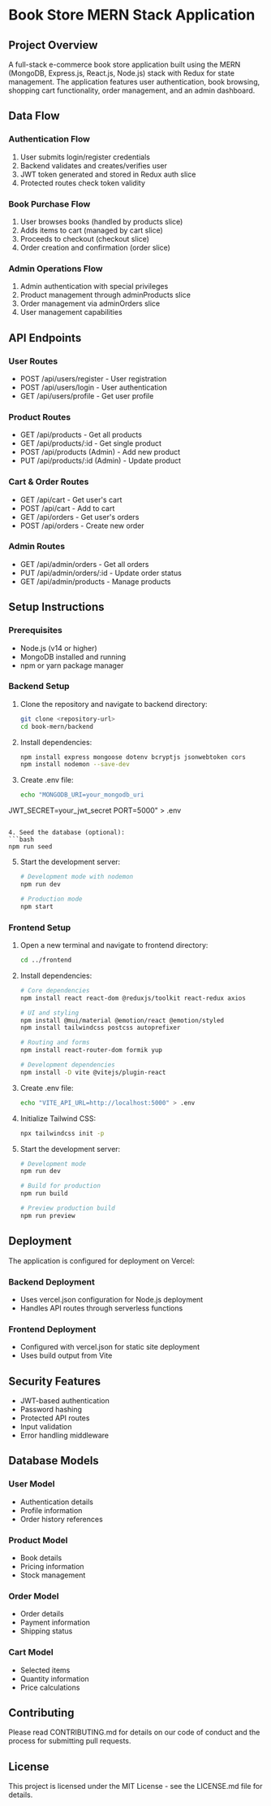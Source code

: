 # Book Store MERN Stack Application

## Project Overview
A full-stack e-commerce book store application built using the MERN (MongoDB, Express.js, React.js, Node.js) stack with Redux for state management. The application features user authentication, book browsing, shopping cart functionality, order management, and an admin dashboard.

## Data Flow

### Authentication Flow
1. User submits login/register credentials
2. Backend validates and creates/verifies user
3. JWT token generated and stored in Redux auth slice
4. Protected routes check token validity

### Book Purchase Flow
1. User browses books (handled by products slice)
2. Adds items to cart (managed by cart slice)
3. Proceeds to checkout (checkout slice)
4. Order creation and confirmation (order slice)

### Admin Operations Flow
1. Admin authentication with special privileges
2. Product management through adminProducts slice
3. Order management via adminOrders slice
4. User management capabilities

## API Endpoints

### User Routes
- POST /api/users/register - User registration
- POST /api/users/login - User authentication
- GET /api/users/profile - Get user profile

### Product Routes
- GET /api/products - Get all products
- GET /api/products/:id - Get single product
- POST /api/products (Admin) - Add new product
- PUT /api/products/:id (Admin) - Update product

### Cart & Order Routes
- GET /api/cart - Get user's cart
- POST /api/cart - Add to cart
- GET /api/orders - Get user's orders
- POST /api/orders - Create new order

### Admin Routes
- GET /api/admin/orders - Get all orders
- PUT /api/admin/orders/:id - Update order status
- GET /api/admin/products - Manage products

## Setup Instructions

### Prerequisites
- Node.js (v14 or higher)
- MongoDB installed and running
- npm or yarn package manager

### Backend Setup
1. Clone the repository and navigate to backend directory:
   ```bash
   git clone <repository-url>
   cd book-mern/backend
   ```

2. Install dependencies:
   ```bash
   npm install express mongoose dotenv bcryptjs jsonwebtoken cors
   npm install nodemon --save-dev
   ```

3. Create .env file:
   ```bash
   echo "MONGODB_URI=your_mongodb_uri
JWT_SECRET=your_jwt_secret
PORT=5000" > .env
   ```

4. Seed the database (optional):
   ```bash
   npm run seed
   ```

5. Start the development server:
   ```bash
   # Development mode with nodemon
   npm run dev

   # Production mode
   npm start
   ```

### Frontend Setup
1. Open a new terminal and navigate to frontend directory:
   ```bash
   cd ../frontend
   ```

2. Install dependencies:
   ```bash
   # Core dependencies
   npm install react react-dom @reduxjs/toolkit react-redux axios
   
   # UI and styling
   npm install @mui/material @emotion/react @emotion/styled
   npm install tailwindcss postcss autoprefixer
   
   # Routing and forms
   npm install react-router-dom formik yup
   
   # Development dependencies
   npm install -D vite @vitejs/plugin-react
   ```

3. Create .env file:
   ```bash
   echo "VITE_API_URL=http://localhost:5000" > .env
   ```

4. Initialize Tailwind CSS:
   ```bash
   npx tailwindcss init -p
   ```

5. Start the development server:
   ```bash
   # Development mode
   npm run dev

   # Build for production
   npm run build
   
   # Preview production build
   npm run preview
   ```

## Deployment

The application is configured for deployment on Vercel:

### Backend Deployment
- Uses vercel.json configuration for Node.js deployment
- Handles API routes through serverless functions

### Frontend Deployment
- Configured with vercel.json for static site deployment
- Uses build output from Vite

## Security Features
- JWT-based authentication
- Password hashing
- Protected API routes
- Input validation
- Error handling middleware

## Database Models

### User Model
- Authentication details
- Profile information
- Order history references

### Product Model
- Book details
- Pricing information
- Stock management

### Order Model
- Order details
- Payment information
- Shipping status

### Cart Model
- Selected items
- Quantity information
- Price calculations

## Contributing
Please read CONTRIBUTING.md for details on our code of conduct and the process for submitting pull requests.

## License
This project is licensed under the MIT License - see the LICENSE.md file for details.
